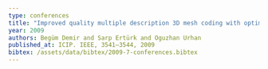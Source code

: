 ```yaml
---
type: conferences
title: "Improved quality multiple description 3D mesh coding with optimal filtering"
year: 2009
authors: Begüm Demir and Sarp Ertürk and Oguzhan Urhan
published_at: ICIP. IEEE, 3541–3544, 2009
bibtex: /assets/data/bibtex/2009-7-conferences.bibtex 
---
```

